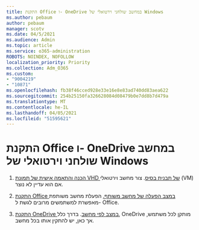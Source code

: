 ```yaml
---
title: התקנת Office ו- OneDrive במחשב שולחני וירטואלי של Windows
ms.author: pebaum
author: pebaum
manager: scotv
ms.date: 04/5/2021
ms.audience: Admin
ms.topic: article
ms.service: o365-administration
ROBOTS: NOINDEX, NOFOLLOW
localization_priority: Priority
ms.collection: Adm_O365
ms.custom:
- "9004219"
- "10871"
ms.openlocfilehash: fb38f46cced928e33e16e8e83ad740dd83aea622
ms.sourcegitcommit: 254b25150fa326628084d08479b0e7dd8b7d479a
ms.translationtype: MT
ms.contentlocale: he-IL
ms.lasthandoff: 04/05/2021
ms.locfileid: "51595621"
---
```

# <a name="install-office-and-onedrive-on-windows-virtual-desktop"></a>התקנת Office ו- OneDrive במחשב שולחני וירטואלי של Windows

1. [הכנה והתאמה אישית של תמונת VHD של תבנית בסיס](https://docs.microsoft.com/azure/virtual-desktop/set-up-customize-master-image). צור מחשב וירטואלי (VM) אם הוא עדיין לא נוצר.

1. [התקנת Office במצב הפעלה של מחשב משותף.](https://docs.microsoft.com/azure/virtual-desktop/install-office-on-wvd-master-image#install-office-in-shared-computer-activation-mode) הפעלת מחשב משותפת מאפשרת למשתמשים מרובים לגשת ל- Office.

1. [התקנת OneDrive במצב לפי מחשב](https://docs.microsoft.com/azure/virtual-desktop/install-office-on-wvd-master-image#install-onedrive-in-per-machine-mode). בדרך כלל, OneDrive מותקן לכל משתמש, אך כאן, יש להתקין אותו בכל מחשב.